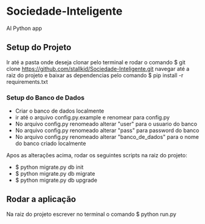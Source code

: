 # Sociedade-Inteligente
AI Python app

## Setup do Projeto
Ir até a pasta onde deseja clonar pelo terminal e rodar o comando $ git clone https://github.com/stallkid/Sociedade-Inteligente.git
navegar até a raiz do projeto e baixar as dependencias pelo comando $ pip install -r requirements.txt
### Setup do Banco de Dados
- Criar o banco de dados localmente
- ir até o arquivo config.py.example e renomear para config.py
- No arquivo config.py renomeado alterar "user" para o usuario do banco
- No arquivo config.py renomeado alterar "pass" para password do banco
- No arquivo config.py renomeado alterar "banco_de_dados" para o nome do banco criado localmente

Apos as alterações acima, rodar os seguintes scripts na raiz do projeto:
- $ python migrate.py db init
- $ python migrate.py db migrate
- $ python migrate.py db upgrade
## Rodar a aplicação
Na raiz do projeto escrever no terminal o comando $ python run.py
